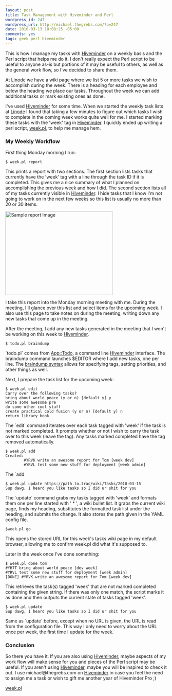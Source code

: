 ```yaml
--- 
layout: post
title: Task Management with Hiveminder and Perl
wordpress_id: 247
wordpress_url: http://michael.thegrebs.com/?p=247
date: 2010-03-13 18:08:25 -05:00
comments: yes
tags: geek perl hiveminder
---
```

<p>This is how I manage my tasks with <a href="http://hiveminder.com/">Hiveminder</a> on a weekly basis and the Perl script that helps me do it.  I don't really expect the Perl script to be useful to anyone as-is but portions of it may be useful to others, as well as the general work flow, so I've decided to share them.</p>

<p>At <a href="http://www.linode.com/">Linode</a> we have a wiki page where we list 5 or more tasks we wish to accomplish during the week.  There is a heading for each employee and below the heading we place our tasks.   Throughout the week we can add additional tasks or mark existing ones as done.</p>

<p>I've used <a href="http://hiveminder.com/">Hiveminder</a> for some time.  When we started the weekly task lists at <a href="http://www.linode.com/">Linode</a> I found that taking a few minutes to figure out which tasks I wish to complete in the coming week works quite well for me.  I started marking these tasks with the 'week' tag in <a href="http://hiveminder.com/">Hiveminder</a>.  I quickly ended up writing a perl script, <a href="http://thegrebs.com/~michael/tasks/week.txt">week.pl</a>, to help me manage hem.</p>

<!-- more -->

<h3>My Weekly Workflow</h3>

<p>First thing Monday morning I run:</p>

	$ week.pl report

<p>This prints a report with two sections.  The first section lists tasks that currently have the 'week' tag with a line through the task ID if it is completed.  This gives me a nice summary of what I planned on accomplishing the previous week and how I did.  The second section lists all of my tasks currently visible in <a href="http://hiveminder.com/">Hiveminder</a>.  I hide tasks that I know I'm not going to work on in the next few weeks so this list is usually no more than 20 or 30 items.</p>

<img src="http://thegrebs.com/~michael/tasks/report.png" height="260" width="334" alt="Sample report Image"/>

<p>I take this report into the Monday morning meeting with me.  During the meeting, I'll glance over this list and select items for the upcoming week.  I also use this page to take notes on during the meeting, writing down any new tasks that come up in the meeting.</p>

<p>After the meeting, I add any new tasks generated in the meeting that I won't be working on this week to <a href="http://hiveminder.com/">Hiveminder</a>.</p>

	$ todo.pl braindump

<p>`todo.pl` comes from <a href="http://search.cpan.org/~alexmv/App-Todo-0.97/bin/todo.pl">App::Todo</a>, a command line <a href="http://hiveminder.com/">Hiveminder</a> interface.  The braindump command launches $EDITOR where I add new tasks, one per line.  The <a href="http://hiveminder.com/help/reference/tasklists/braindump.html">braindump syntax</a> allows for specifying tags, setting priorities, and other things as well.</p>

<p>Next, I prepare the task list for the upcoming week:</p>

	$ week.pl edit
	Carry over the following tasks?
	bring about world peace (y or n) [default y] y
	write some awesome pre
	do some other cool stuff
	create practical cold fusion (y or n) [default y] n
	return library book

<p>The `edit` command iterates over each task tagged with 'week' if  the task is not marked completed. It prompts whether or not I wish to carry the task over to this week (leave the tag). Any tasks marked completed have the tag removed automatically.</p>

	$ week.pl add
	Created:
	        #YRVK write an awesome report for Tom [week dev]
	        #YRVL test some new stuff for deployment [week admin]

<p>The `add</tt` command works the same as todo.pl's braindump command except the 'week' tag is automatically applied to the newly created tasks.  The full braindump syntax is available for specifying other properties of the tasks.</p>

	$ week.pl update https://path.to.trac/wiki/Tasks/2010-03-15
	Sup dawg, I heard you like tasks so I did ur shit for you

<p>The `update` command grabs my tasks tagged with 'week' and formats them one per line started with ' * ', a wiki bullet list.  It grabs the current wiki page, finds my heading, substitutes the formatted task list under the heading, and submits the change.  It also stores the path given in the YAML config file.</p>

	$week.pl go

<p>This opens the stored URL for this week's tasks wiki page in my default browser, allowing me to confirm week.pl did what it's supposed to.</p>

<p>Later in the week once I've done something:</p>

	$ week.pl done tom
	#YH7T bring about world peace [dev week]
	#YRVL test some new stuff for deployment [week admin]
	[DONE] #YRVK write an awesome report for Tom [week dev]

<p>This retrieves the task(s) tagged 'week' that are not marked completed containing the given string.  If there was only one match, the script marks it as done and then outputs the current state of tasks tagged 'week'.</p>

	$ week.pl update
	Sup dawg, I heard you like tasks so I did ur shit for you

<p>Same as `update` before, except when no URL is given, the URL is read from the configuration file.  This way I only need to worry about the URL once per week, the first time I update for the week.</p>

<h3>Conclusion</h3>

<p>So there you have it.  If you are also using <a href="http://hiveminder.com/">Hiveminder</a>, maybe aspects of my work flow will make sense for you and pieces of the Perl script may be useful.  If you aren't using <a href="http://hiveminder.com/">Hiveminder</a>, maybe you will be inspired to check it out.  I use michael@thegrebs.com on <a href="http://hiveminder.com/">Hiveminder</a> in case you feel the need to assign me a task or wish to gift me another year of Hiveminder Pro ;)</p>

<a href="http://thegrebs.com/~michael/tasks/week.txt">week.pl</a>
